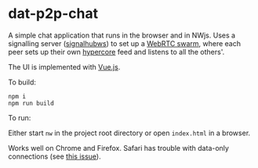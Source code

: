 # dat-p2p-chat

A simple chat application that runs in the browser and in NWjs.
Uses a signalling server ([signalhubws](https://github.com/soyuka/signalhubws)) to set up a
[WebRTC swarm](https://github.com/mafintosh/webrtc-swarm), where each peer sets up their own
[hypercore](https://github.com/mafintosh/hypercore) feed and listens to all the others'.

The UI is implemented with [Vue.js](https://vuejs.org).

To build:
```
npm i
npm run build
```

To run:

Either start `nw` in the project root directory or open `index.html` in a browser.

Works well on Chrome and Firefox. Safari has trouble with data-only connections
(see [this issue](https://github.com/feross/simple-peer/issues/502)).
